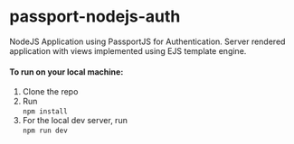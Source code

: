 # passport-nodejs-auth
NodeJS Application using PassportJS for Authentication. Server rendered application with views implemented using EJS template engine.

#### To run on your local machine: 
1. Clone the repo
2. Run    
`npm install`
3. For the local dev server, run    
`npm run dev`
